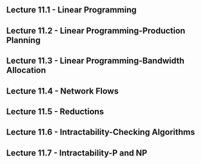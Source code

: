## Lecture 11.1 - Linear Programming
## Lecture 11.2 - Linear Programming-Production Planning
## Lecture 11.3 - Linear Programming-Bandwidth Allocation
## Lecture 11.4 - Network Flows
## Lecture 11.5 - Reductions
## Lecture 11.6 - Intractability-Checking Algorithms
## Lecture 11.7 - Intractability-P and NP
